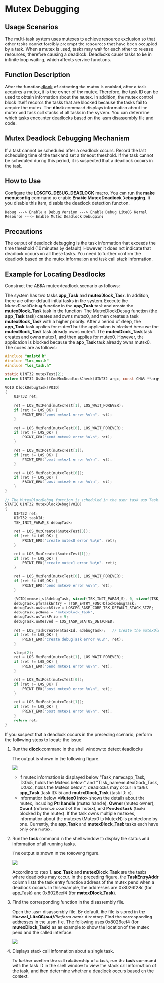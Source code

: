 # Mutex Debugging<a name="EN-US_TOPIC_0312244443"></a>

## Usage Scenarios<a name="en-us_topic_0175230292_section7808104614227"></a>

The multi-task system uses mutexes to achieve resource exclusion so that other tasks cannot forcibly preempt the resources that have been occupied by a task. When a mutex is used, tasks may wait for each other to release resources, therefore causing a deadlock. Deadlocks cause tasks to be in infinite loop waiting, which affects service functions.

## Function Description<a name="en-us_topic_0175230292_section13598163943816"></a>

After the function  [dlock](/shell/doc_en/dlock.md)  of detecting the mutex is enabled, after a task acquires a mutex, it is the owner of the mutex. Therefore, the task ID can be used to obtain information about the mutex. In addition, the mutex control block itself records the tasks that are blocked because the tasks fail to acquire the mutex. The  **dlock**  command displays information about the mutex and task call stacks of all tasks in the system. You can determine which tasks encounter deadlocks based on the .asm disassembly file and code.

## Mutex Deadlock Debugging Mechanism<a name="en-us_topic_0175230292_section119655371167"></a>

If a task cannot be scheduled after a deadlock occurs. Record the last scheduling time of the task and set a timeout threshold. If the task cannot be scheduled during this period, it is suspected that a deadlock occurs in the task.

## How to Use<a name="en-us_topic_0175230292_section104865185441"></a>

Configure the  **LOSCFG\_DEBUG\_DEADLOCK** macro. You can run the  **make menuconfig**  command to enable  **Enable Mutex Deadlock Debugging**. If you disable this item, disable the deadlock detection function.

```
Debug ---> Enable a Debug Version ---> Enable Debug LiteOS Kernel Resource ---> Enable Mutex Deadlock Debugging
```

## Precautions<a name="en-us_topic_0175230292_section88011518542"></a>

The output of deadlock debugging is the task information that exceeds the time threshold \(10 minutes by default\). However, it does not indicate that deadlock occurs on all these tasks. You need to further confirm the deadlock based on the mutex information and task call stack information.

## Example for Locating Deadlocks<a name="en-us_topic_0175230292_section48030327141646"></a>

Construct the ABBA mutex deadlock scenario as follows:

The system has two tasks  **app\_Task**  and  **mutexDlock\_Task**. In addition, there are other default initial tasks in the system. Execute the MutexDlockDebug function in the  **app\_Task**  task and create the  **mutexDlock\_Task**  task in the function. The MutexDlockDebug function \(the  **app\_Task**  task\) creates and owns mutex0, and then creates a task  **mutexDlock\_Task**  with a higher priority. After a period of sleep, the  **app\_Task**  task applies for mutex1 but the application is blocked because the  **mutexDlock\_Task**  task already owns mutex1. The  **mutexDlock\_Task**  task creates and owns mutex1, and then applies for mutex0. However, the application is blocked because the  **app\_Task**  task already owns mutex0. The codes are as follows:

```c
#include "unistd.h"
#include "los_mux.h"
#include "los_task.h"

static UINT32 mutexTest[2];
extern UINT32 OsShellCmdMuxDeadlockCheck(UINT32 argc, const CHAR **argv);

VOID DlockDebugTask(VOID)
{
    UINT32 ret;

    ret = LOS_MuxPend(mutexTest[1], LOS_WAIT_FOREVER);
    if (ret != LOS_OK) {
        PRINT_ERR("pend mutex1 error %u\n", ret);
    }

    ret = LOS_MuxPend(mutexTest[0], LOS_WAIT_FOREVER);
    if (ret != LOS_OK) {
        PRINT_ERR("pend mutex0 error %u\n", ret);
    }

    ret = LOS_MuxPost(mutexTest[1]);
    if (ret != LOS_OK) {
        PRINT_ERR("post mutex1 error %u\n", ret);
    }

    ret = LOS_MuxPost(mutexTest[0]);
    if (ret != LOS_OK) {
        PRINT_ERR("post mutex0 error %u\n", ret);
    }
}

// The MutexDlockDebug function is scheduled in the user task app_Task.
STATIC UINT32 MutexDlockDebug(VOID)
{
    UINT32 ret;
    UINT32 taskId;
    TSK_INIT_PARAM_S debugTask;

    ret = LOS_MuxCreate(&mutexTest[0]);
    if (ret != LOS_OK) {
        PRINT_ERR("create mutex0 error %u\n", ret);
    }

    ret = LOS_MuxCreate(&mutexTest[1]);
    if (ret != LOS_OK) {
        PRINT_ERR("create mutex1 error %u\n", ret);
    }

    ret = LOS_MuxPend(mutexTest[0], LOS_WAIT_FOREVER);
    if (ret != LOS_OK) {
        PRINT_ERR("pend mutex0 error %u\n", ret);
    }

    (VOID)memset_s(&debugTask, sizeof(TSK_INIT_PARAM_S), 0, sizeof(TSK_INIT_PARAM_S));
    debugTask.pfnTaskEntry = (TSK_ENTRY_FUNC)DlockDebugTask;
    debugTask.uwStackSize = LOSCFG_BASE_CORE_TSK_DEFAULT_STACK_SIZE;
    debugTask.pcName = "mutexDlock_Task";
    debugTask.usTaskPrio = 9;
    debugTask.uwResved = LOS_TASK_STATUS_DETACHED;

    ret = LOS_TaskCreate(&taskId, &debugTask);   // Create the mutexDlock_Task task. The task entry function is DlockDebugTask and the task priority is 9 which is higher than that of the app_Task task.
    if (ret != LOS_OK) {
        PRINT_ERR("create debugTask error %u\n", ret);
    }

    sleep(2);
    ret = LOS_MuxPend(mutexTest[1], LOS_WAIT_FOREVER);
    if (ret != LOS_OK) {
        PRINT_ERR("pend mutex1 error %u\n", ret);
    }

    ret = LOS_MuxPost(mutexTest[0]);
    if (ret != LOS_OK) {
        PRINT_ERR("post mutex0 error %u\n", ret);
    }

    ret = LOS_MuxPost(mutexTest[1]);
    if (ret != LOS_OK) {
        PRINT_ERR("post mutex1 error %u\n", ret);
    }
    return ret;
}
```

If you suspect that a deadlock occurs in the preceding scenario, perform the following steps to locate the issue:

1.  Run the  **dlock**  command in the shell window to detect deadlocks.

    The output is shown in the following figure.

    ![](figures/run_dlock.png)

    -   If mutex information is displayed below "Task\_name:app\_Task, ID:0x5, holds the Mutexs below:" and "Task\_name:mutexDlock\_Task, ID:0xc, holds the Mutexs below:", deadlocks may occur in tasks  **app\_Task**  \(task ID: 5\) and  **mutexDlock\_Task**  \(task ID: c\).
    -   Information below  **<Mutex0 info\>**  shows the details about the mutex, including  **Ptr handle**  \(mutex handle\),  **Owner**  \(mutex owner\),  **Count**  \(reference count of the mutex\), and  **Pended task**  \(tasks blocked by the mutex\). If the task owns multiple mutexes, information about the mutexes \(Mutex0 to MutexN\) is printed one by one. Currently, the  **app\_Task**  and  **mutexDlock\_Task**  tasks each have only one mutex.

2.  Run the  **task**  command in the shell window to display the status and information of all running tasks.

    The output is shown in the following figure.

    ![](figures/run_task.png)

    According to step 1,  **app\_Task**  and  **mutexDlock\_Task**  are the tasks where deadlocks may occur. In the preceding figure, the  **TaskEntryAddr**  column lists the task entry function address of the mutex pend when a deadlock occurs. In this example, the addresses are 0x8026f28c \(for app\_Task\) and 0x8026eef4 \(for  **mutexDlock\_Task**\).

3.  Find the corresponding function in the disassembly file.

    Open the .asm disassembly file. By default, the file is stored in the  **Huawei\_LiteOS/out/**_Platform name_  directory. Find the corresponding addresses in the .asm file. The following uses 0x8026eef4 \(for  **mutexDlock\_Task**\) as an example to show the location of the mutex pend and the called interface.

    ![](figures/find_addr_for_mutex_deadlock.png)

4.  Displays stack call information about a single task.

    To further confirm the call relationship of a task, run the  **task**  command with the task ID in the shell window to view the stack call information of the task, and then determine whether a deadlock occurs based on the context.


